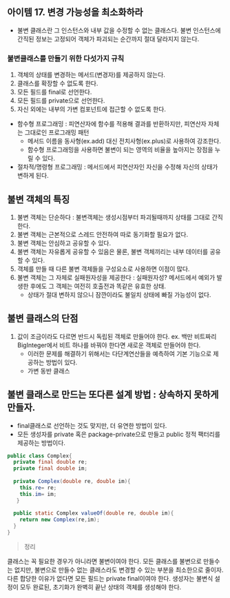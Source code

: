 ## 아이템 17. 변경 가능성을 최소화하라

- 불변 클래스란 그 인스턴스와 내부 값을 수정할 수 없는 클래스다. 불변 인스턴스에 간직된 정보는 고정되어 객체가 파괴되는 순간까지 절대 달라지지 않는다.

### 불변클래스를 만들기 위한 다섯가지 규칙
1. 객체의 상태를 변경하는 메서드(변경자)를 제공하지 않는다.
2. 클래스를 확장할 수 없도록 한다.
3. 모든 필드를 final로 선언한다.
4. 모든 필드를 private으로 선언한다. 
5. 자신 외에는 내부의 가변 컴포넌트에 접근할 수 없도록 한다. 


- 함수형 프로그래밍 : 피연산자에 함수를 적용해 결과를 반환하지만, 피연산자 자체는 그대로인 프로그래밍 패턴
   - 메서드 이름을 동사형(ex.add) 대신 전치사형(ex.plus)로 사용하여 강조한다. 
   - 함수형 프로그래밍을 사용하면 불변이 되는 영역의 비율을 높아지는 장점을 누릴 수 있다.
- 절차적/명령형 프로그래밍 : 메서드에서 피연산자인 자신을 수정해 자신의 상태가 변하게 된다.


## 불변 객체의 특징
1. 불변 객체는 단순하다 : 불변객체는 생성시점부터 파괴될때까지 상태를 그대로 간직한다. 
2. 불변 객체는 근본적으로 스레드 안전하여 따로 동기화할 필요가 없다.
3. 불변 객체는 안심하고 공유할 수 있다.
4. 불변 객체는 자유롭게 공유할 수 있음은 물론, 불변 객체끼리는 내부 데이터를 공유할 수 있다.
5. 객체를 만들 때 다른 불변 객체들을 구성요소로 사용하면 이점이 많다. 
6. 불변 객체는 그 자체로 실패원자성을 제공한다 : 실패원자성? 메서드에서 예외가 발생한 후에도 그 객체는 여전히 호출전과 똑같은 유효한 상태. 
    - 상태가 절대 변하지 않으니 잠깐이라도 불일치 상태에 빠질 가능성이 없다.


## 불변 클래스의 단점
1. 값이 조금이라도 다르면 반드시 독립된 객체로 만들어야 한다.
    ex. 백만 비트짜리 BigInteger에서 비트 하나를 바꿔야 한다면 새로운 객체로 만들어야 한다. 
    - 이러한 문제를 해결하기 위해서는 다단계연산들을 예측하여 기본 기능으로 제공하는 방법이 있다.
    - 가변 동반 클래스 

## 불변 클래스로 만드는 또다른 설계 방법 : 상속하지 못하게 만들자.
- final클래스로 선언하는 것도 맞지만, 더 유연한 방법이 있다.
- 모든 생성자를 private 혹은 package-private으로 만들고 public 정적 팩터리를 제공하는 방법이다.

```java
public class Complex{
  private final double re;
  private final double im;
  
  private Complex(double re, double im){
    this.re= re;
    this.im= im;
   }
  
  public static Complex valueOf(double re, double im){
    return new Complex(re,im);
  }
}
```


>정리

  클래스는 꼭 필요한 경우가 아니라면 불변이여야 한다. 모든 클래스를 불변으로 만들수는 없지만, 불변으로 만들수 없는 클래스라도 변경할 수 있는 부분을 최소한으로 줄이자.
  다른 합당한 이유가 없다면 모든 필드는 private final이여야 한다.
  생성자는 불변식 설정이 모두 완료된, 초기화가 완벽히 끝난 상태의 객체를 생성해야 한다. 

